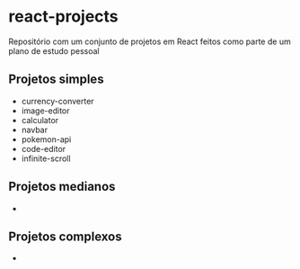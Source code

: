 # react-projects

Repositório com um conjunto de projetos em React feitos como parte de um plano de estudo pessoal

## Projetos simples

- currency-converter
- image-editor
- calculator
- navbar
- pokemon-api
- code-editor
- infinite-scroll

## Projetos medianos

-

## Projetos complexos

-
